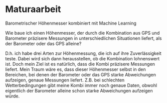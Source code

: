 # Maturaarbeit
Barometrischer Höhenmesser kombiniert mit Machine Learning

Wie baue ich einen Höhenmesser, der durch die Kombination aus GPS und Barometer präzisere Messungen in unterschiedlichen Situationen liefert, als der Barometer oder das GPS alleine?

D.h. ich habe drei Arten zur Höhenmessung, die ich auf ihre Zuverlässigkeit teste. Dabei wird sich dann herausstellen, ob die Kombination lohnenswert ist. Doch mein Ziel ist es natürlich, dass die Kombi präzisere Messungen liefert. Mein Traum wäre es, dass dieser Höhenmesser selbst in den Bereichen, bei denen der Barometer oder das GPS starke Abweichungen aufzeigen, genaue Messungen liefert. Z.B. bei schlechten Wetterbedingungen gibt meine Kombi immer noch genaue Daten, obwohl eigentlich der Barometer alleine schon starke Abweichungen aufzeigen würde.
